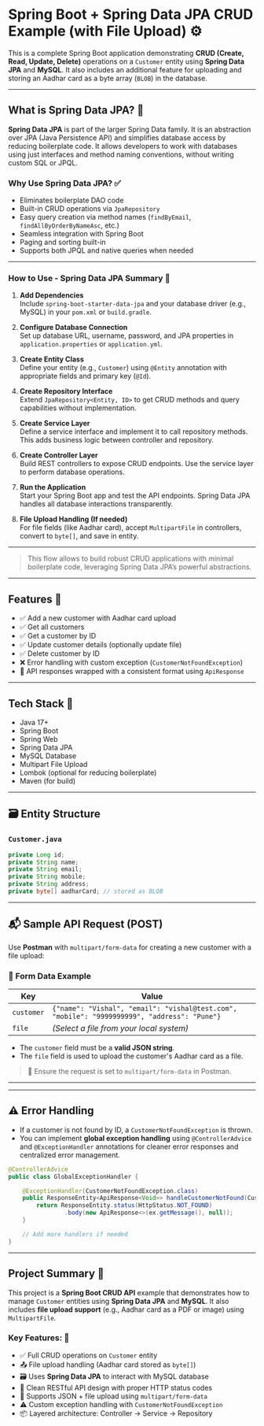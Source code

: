 # Spring Boot + Spring Data JPA CRUD Example (with File Upload) ⚙️

This is a complete Spring Boot application demonstrating **CRUD (Create, Read, Update, Delete)** operations on a `Customer` entity using **Spring Data JPA** and **MySQL**. It also includes an additional feature for uploading and storing an Aadhar card as a byte array (`BLOB`) in the database.

---

##  What is Spring Data JPA? 📘

**Spring Data JPA** is part of the larger Spring Data family. It is an abstraction over JPA (Java Persistence API) and simplifies database access by reducing boilerplate code. It allows developers to work with databases using just interfaces and method naming conventions, without writing custom SQL or JPQL.

###  Why Use Spring Data JPA? ✅

- Eliminates boilerplate DAO code
- Built-in CRUD operations via `JpaRepository`
- Easy query creation via method names (`findByEmail`, `findAllByOrderByNameAsc`, etc.)
- Seamless integration with Spring Boot
- Paging and sorting built-in
- Supports both JPQL and native queries when needed

---
### How to Use - Spring Data JPA Summary 📂

1. **Add Dependencies**  
   Include `spring-boot-starter-data-jpa` and your database driver (e.g., MySQL) in your `pom.xml` or `build.gradle`.

2. **Configure Database Connection**  
   Set up database URL, username, password, and JPA properties in `application.properties` or `application.yml`.

3. **Create Entity Class**  
   Define your entity (e.g., `Customer`) using `@Entity` annotation with appropriate fields and primary key (`@Id`).

4. **Create Repository Interface**  
   Extend `JpaRepository<Entity, ID>` to get CRUD methods and query capabilities without implementation.

5. **Create Service Layer**  
   Define a service interface and implement it to call repository methods. This adds business logic between controller and repository.

6. **Create Controller Layer**  
   Build REST controllers to expose CRUD endpoints. Use the service layer to perform database operations.

7. **Run the Application**  
   Start your Spring Boot app and test the API endpoints. Spring Data JPA handles all database interactions transparently.

8. **File Upload Handling (If needed)**  
   For file fields (like Aadhar card), accept `MultipartFile` in controllers, convert to `byte[]`, and save in entity.

---

> This flow allows to build robust CRUD applications with minimal boilerplate code, leveraging Spring Data JPA’s powerful abstractions.

---


##  Features 🧩

- ✅ Add a new customer with Aadhar card upload
- ✅ Get all customers
- ✅ Get a customer by ID
- ✅ Update customer details (optionally update file)
- ✅ Delete customer by ID
- ❌ Error handling with custom exception (`CustomerNotFoundException`)
- 📝 API responses wrapped with a consistent format using `ApiResponse`

---

## Tech Stack 🚀

- Java 17+
- Spring Boot
- Spring Web
- Spring Data JPA
- MySQL Database
- Multipart File Upload
- Lombok (optional for reducing boilerplate)
- Maven (for build)

---

## 🗃️ Entity Structure

### `Customer.java`
```java
private Long id;
private String name;
private String email;
private String mobile;
private String address;
private byte[] aadharCard; // stored as BLOB
```
---

## 📬 Sample API Request (POST)

Use **Postman** with `multipart/form-data` for creating a new customer with a file upload:

### 🔑 Form Data Example

| Key       | Value                                                                 |
|------------|------------------------------------------------------------------------|
| `customer` | `{"name": "Vishal", "email": "vishal@test.com", "mobile": "9999999999", "address": "Pune"}` |
| `file`     | _(Select a file from your local system)_                              |

- The `customer` field must be a **valid JSON string**.
- The `file` field is used to upload the customer's Aadhar card as a file.

> 📌 Ensure the request is set to `multipart/form-data` in Postman.

---


---

## ⚠️ Error Handling

- If a customer is not found by ID, a `CustomerNotFoundException` is thrown.
- You can implement **global exception handling** using `@ControllerAdvice` and `@ExceptionHandler` annotations for cleaner error responses and centralized error management.

```java
@ControllerAdvice
public class GlobalExceptionHandler {

    @ExceptionHandler(CustomerNotFoundException.class)
    public ResponseEntity<ApiResponse<Void>> handleCustomerNotFound(CustomerNotFoundException ex) {
        return ResponseEntity.status(HttpStatus.NOT_FOUND)
                .body(new ApiResponse<>(ex.getMessage(), null));
    }

    // Add more handlers if needed
}
```

---

##  Project Summary 📁

This project is a **Spring Boot CRUD API** example that demonstrates how to manage `Customer` entities using **Spring Data JPA** and **MySQL**. It also includes **file upload support** (e.g., Aadhar card as a PDF or image) using `MultipartFile`.

###  Key Features: 🔧

- ✅ Full CRUD operations on `Customer` entity  
- 📤 File upload handling (Aadhar card stored as `byte[]`)  
- 🗃️ Uses **Spring Data JPA** to interact with MySQL database  
- 🎯 Clean RESTful API design with proper HTTP status codes  
- 🔁 Supports JSON + file upload using `multipart/form-data`  
- ⚠️ Custom exception handling with `CustomerNotFoundException`  
- 📦 Layered architecture: Controller → Service → Repository


